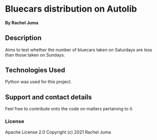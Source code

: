 # Bluecars distribution on Autolib
#### By **Rachel Juma**
## Description
Aims to test whether the number of bluecars taken on Saturdays are less than those taken on Sundays.
## Technologies Used
Python was used for this project.
## Support and contact details
Feel free to contribute onto the code on matters pertaining to it.
### License
Apache License 2.0 Copyright (c) 2021 Rachel Juma